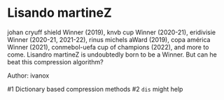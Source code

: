 # Lisando martineZ

johan cryuff shield Winner (2019), knvb cup Winner (2020-21), eridivisie Winner (2020-21, 2021-22), rinus michels aWard (2019), copa américa Winner (2021), conmebol-uefa cup of champions (2022), and more to come. Lisandro martineZ is undoubtedly born to be a Winner. But can he beat this compression algorithm?

Author: ivanox

#1 Dictionary based compression methods
#2 `dis` might help
